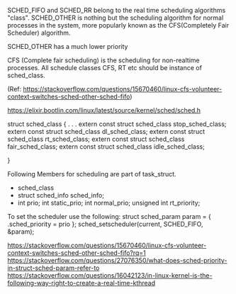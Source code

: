 
SCHED_FIFO and SCHED_RR belong to the real time scheduling algorithms "class". SCHED_OTHER is nothing but the scheduling algorithm for normal processes in the system, more popularly known as the CFS(Completely Fair Scheduler) algorithm.

SCHED_OTHER has a much lower priority

CFS (Complete fair scheduling) is the scheduling for non-realtime processes.
All schedule classes CFS, RT etc should be instance of sched_class.

(Ref: https://stackoverflow.com/questions/15670460/linux-cfs-volunteer-context-switches-sched-other-sched-fifo)


https://elixir.bootlin.com/linux/latest/source/kernel/sched/sched.h

struct sched_class {
     .
     .
     .
     extern const struct sched_class stop_sched_class;
     extern const struct sched_class dl_sched_class;
     extern const struct sched_class rt_sched_class;
     extern const struct sched_class fair_sched_class;
     extern const struct sched_class idle_sched_class;

}


Following Members for scheduling are part of task_struct.
  - sched_class
  - struct sched_info	sched_info;
  - int				prio;
	int				static_prio;
	int				normal_prio;
	unsigned int			rt_priority;


To set the scheduler use the following:
   struct sched_param param = { .sched_priority = prio };
   sched_setscheduler(current, SCHED_FIFO, &param);



https://stackoverflow.com/questions/15670460/linux-cfs-volunteer-context-switches-sched-other-sched-fifo?rq=1
https://stackoverflow.com/questions/27076350/what-does-sched-priority-in-struct-sched-param-refer-to
https://stackoverflow.com/questions/16042123/in-linux-kernel-is-the-following-way-right-to-create-a-real-time-kthread

